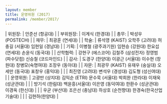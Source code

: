 ```yaml
---
layout: member
title: 운영위원 (2017)
permalink: /member/2017/
---
```


| 위원장: | 안준선 (항공대) |
| 부위원장: | 이계식 (한경대) |
| 총무: | 박성우 (POSTECH) |
| 재무: | 최광훈 (연세대) |
| 학술: | 류석영 (KAIST) 오학주 (고려대) 허충길 (서울대) 임현일 (경남대) |
| 기획: | 이병철 (광주과기원) 임현승 (강원대) 한요섭 (연세대) 손윤식 (동국대) |
| 산학협력: | 강현구 (에스코어) 김철주 (삼성전자) 정영범 (파수닷컴) 신승철 (코드마인드) |
| 감사: | 도경구 (한양대) 이광근 (서울대) 이수현 (창원대) 창병모(숙명여대) 조장우 (동아대) |
| 자문: | 최광무 (KAIST) 유재우 (숭실대) 오세만 (동국대) 표창우 (홍익대) |
| | 최진영 (고려대) 변석우 (경성대) 김도형 (성신여대) |
| 운영위원: | 고광만 (상지대) 김익순 (ETRI) 문수묵 (서울대) 박희완 (한라대) 이재욱 (성균관대) |
| | 방기석 (한림대) 백윤흥(서울대) 이은영 (동덕여대) 한환수 (성균관대) 이경옥 (한신대) |
| | 우균 (부산대) 조은선 (충남대) 하상호 (순천향대) 한경숙(한국산업기술대) |
| | 김현하(한양대) |

